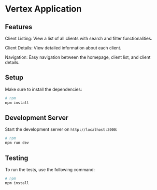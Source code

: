 # Vertex Application

## Features

Client Listing: View a list of all clients with search and filter functionalities.

Client Details: View detailed information about each client.

Navigation: Easy navigation between the homepage, client list, and client details.

## Setup

Make sure to install the dependencies:

```bash
# npm
npm install
```

## Development Server

Start the development server on `http://localhost:3000`:

```bash
# npm
npm run dev
```

## Testing

To run the tests, use the following command:

```bash
# npm
npm install
```
